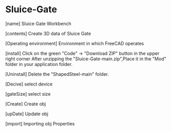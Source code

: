 # Sluice-Gate

[name] Sluice Gate Workbench

[contents] Create 3D data of Sluice Gate

[Operating environment] Environment in which FreeCAD operates

[install] Click on the green "Code" → "Download ZIP" button in the upper right corner
After unzipping  the "Sluice-Gate-main.zip",Place it in the "Mod" folder in your application folder.

[Uninstall] Delete the "ShapedSteel-main" folder.

[Decive] select device

[gateSize] select size

[Create] Create obj

[upDate] Update obj

[import] Importing obj Properties


